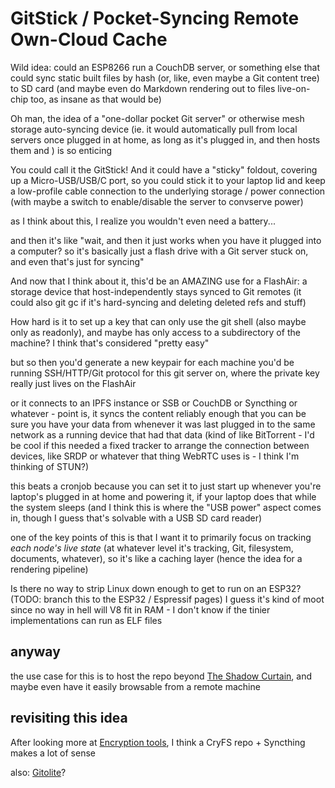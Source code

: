 # GitStick / Pocket-Syncing Remote Own-Cloud Cache

Wild idea: could an ESP8266 run a CouchDB server, or something else that could sync static built files by hash (or, like, even maybe a Git content tree) to SD card (and maybe even do Markdown rendering out to files live-on-chip too, as insane as that would be)

Oh man, the idea of a "one-dollar pocket Git server" or otherwise mesh storage auto-syncing device (ie. it would automatically pull from local servers once plugged in at home, as long as it's plugged in, and then hosts them and ) is so enticing

You could call it the GitStick! And it could have a "sticky" foldout, covering up a Micro-USB/USB/C port, so you could stick it to your laptop lid and keep a low-profile cable connection to the underlying storage / power connection (with maybe a switch to enable/disable the server to convserve power)

as I think about this, I realize you wouldn't even need a battery...

and then it's like "wait, and then it just works when you have it plugged into a computer? so it's basically just a flash drive with a Git server stuck on, and even that's just for syncing"

And now that I think about it, this'd be an AMAZING use for a FlashAir: a storage device that host-independently stays synced to Git remotes (it could also git gc if it's hard-syncing and deleting deleted refs and stuff)

How hard is it to set up a key that can only use the git shell (also maybe only as readonly), and maybe has only access to a subdirectory of the machine? I think that's considered "pretty easy"

but so then you'd generate a new keypair for each machine you'd be running SSH/HTTP/Git protocol for this git server on, where the private key really just lives on the FlashAir

or it connects to an IPFS instance or SSB or CouchDB or Syncthing or whatever - point is, it syncs the content reliably enough that you can be sure you have your data from whenever it was last plugged in to the same network as a running device that had that data (kind of like BitTorrent - I'd be cool if this needed a fixed tracker to arrange the connection between devices, like SRDP or whatever that thing WebRTC uses is - I think I'm thinking of STUN?)

this beats a cronjob because you can set it to just start up whenever you're laptop's plugged in at home and powering it, if your laptop does that while the system sleeps (and I think this is where the "USB power" aspect comes in, though I guess that's solvable with a USB SD card reader)

one of the key points of this is that I want it to primarily focus on tracking *each node's live state* (at whatever level it's tracking, Git, filesystem, documents, whatever), so it's like a caching layer (hence the idea for a rendering pipeline)

Is there no way to strip Linux down enough to get to run on an ESP32? (TODO: branch this to the ESP32 / Espressif pages) I guess it's kind of moot since no way in hell will V8 fit in RAM - I don't know if the tinier implementations can run as ELF files

## anyway

the use case for this is to host the repo beyond [The Shadow Curtain](e50eb50f-cc83-43b5-888a-d2ae77daf8a5.md), and maybe even have it easily browsable from a remote machine

## revisiting this idea

After looking more at [Encryption tools](01711827-4e0c-49e2-a546-5317cb79a3a6.md), I think a CryFS repo + Syncthing makes a lot of sense

also: [Gitolite](670af243-aa7d-49c0-af30-e0cc1e8f491d.md)?

